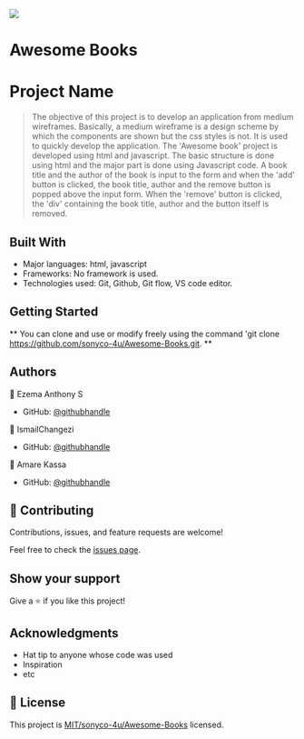 ![](https://img.shields.io/badge/Microverse-blueviolet)

# Awesome Books

# Project Name

> The objective of this project is to develop an application from medium wireframes. Basically, a medium wireframe is a design scheme by which the components are shown but the css styles is not. It is used to quickly develop the application. The 'Awesome book' project is developed using html and javascript. The basic structure is done using html and the major part is done using Javascript code. A book title and the author of the book is input to the form and when the 'add' button is clicked, the book title, author and the remove button is popped above the input form. When the 'remove' button is clicked, the 'div' containing the book title, author and the button itself is removed.

## Built With

- Major languages: html, javascript
- Frameworks: No framework is used.
- Technologies used: Git, Github, Git flow, VS code editor.

## Getting Started

** You can clone and use or modify freely using the command 'git clone https://github.com/sonyco-4u/Awesome-Books.git. **

## Authors

👤 Ezema Anthony S

- GitHub: [@githubhandle](https://github.com/sonyco-4u/)

👤 IsmailChangezi

- GitHub: [@githubhandle](https://github.com/IsmailChangezi)

👤 Amare Kassa

- GitHub: [@githubhandle](https://github.com/amare1990)

## 🤝 Contributing

Contributions, issues, and feature requests are welcome!

Feel free to check the [issues page](../../issues/).

## Show your support

Give a ⭐️ if you like this project!

## Acknowledgments

- Hat tip to anyone whose code was used
- Inspiration
- etc

## 📝 License

This project is [MIT/sonyco-4u/Awesome-Books](./LICENSE) licensed.
